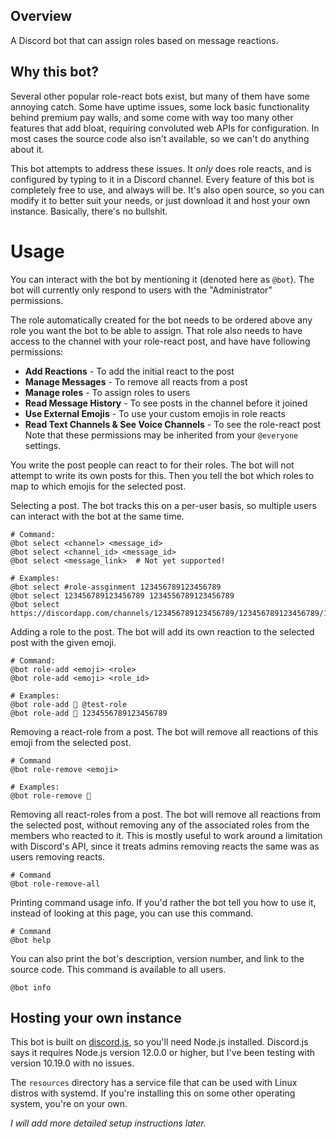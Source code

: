 ## Overview
A Discord bot that can assign roles based on message reactions.

## Why this bot?
Several other popular role-react bots exist, but many of them have some annoying
catch. Some have uptime issues, some lock basic functionality behind premium pay
walls, and some come with way too many other features that add bloat, requiring
convoluted web APIs for configuration. In most cases the source code also isn't
available, so we can't do anything about it.

This bot attempts to address these issues. It _only_ does role reacts, and is
configured by typing to it in a Discord channel. Every feature of this bot is
completely free to use, and always will be. It's also open source, so you can
modify it to better suit your needs, or just download it and host your own
instance. Basically, there's no bullshit.

# Usage
You can interact with the bot by mentioning it (denoted here as `@bot`). The bot
will currently only respond to users with the "Administrator" permissions.

The role automatically created for the bot needs to be ordered above any role
you want the bot to be able to assign. That role also needs to have access to
the channel with your role-react post, and have have following permissions:
* **Add Reactions** - To add the initial react to the post
* **Manage Messages** - To remove all reacts from a post
* **Manage roles** - To assign roles to users
* **Read Message History** - To see posts in the channel before it joined
* **Use External Emojis** - To use your custom emojis in role reacts
* **Read Text Channels & See Voice Channels** - To see the role-react post
Note that these permissions may be inherited from your `@everyone` settings.

You write the post people can react to for their roles. The bot will not attempt
to write its own posts for this. Then you tell the bot which roles to map to
which emojis for the selected post.

Selecting a post. The bot tracks this on a per-user basis, so multiple users can
interact with the bot at the same time.
```
# Command:
@bot select <channel> <message_id>
@bot select <channel_id> <message_id>
@bot select <message_link>  # Not yet supported!

# Examples:
@bot select #role-assginment 123456789123456789
@bot select 123456789123456789 1234556789123456789
@bot select https://discordapp.com/channels/123456789123456789/123456789123456789/123456789123456789
```

Adding a role to the post. The bot will add its own reaction to the selected
post with the given emoji.
```
# Command:
@bot role-add <emoji> <role>
@bot role-add <emoji> <role_id>

# Examples:
@bot role-add 🦊 @test-role
@bot role-add 🦊 1234556789123456789
```

Removing a react-role from a post. The bot will remove all reactions of this
emoji from the selected post.
```
# Command
@bot role-remove <emoji>

# Examples:
@bot role-remove 🦊
```

Removing all react-roles from a post. The bot will remove all reactions from the
selected post, without removing any of the associated roles from the members who
reacted to it. This is mostly useful to work around a limitation with Discord's
API, since it treats admins removing reacts the same was as users removing
reacts.
```
# Command
@bot role-remove-all
```

Printing command usage info. If you'd rather the bot tell you how to use it,
instead of looking at this page, you can use this command.
```
# Command
@bot help
```

You can also print the bot's description, version number, and link to the source
code. This command is available to all users.
```
@bot info
```

## Hosting your own instance
This bot is built on [discord.js](https://discord.js.org/#/), so you'll need
Node.js installed. Discord.js says it requires Node.js version 12.0.0 or higher,
but I've been testing with version 10.19.0 with no issues.

The `resources` directory has a service file that can be used with Linux distros
with systemd. If you're installing this on some other operating system, you're
on your own.

_I will add more detailed setup instructions later._

